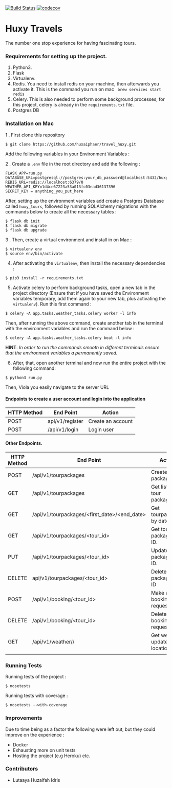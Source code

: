 [![Build Status](https://travis-ci.com/huxaiphaer/travel_huxy.svg?branch=master)](https://travis-ci.com/huxaiphaer/travel_huxy)
[![codecov](https://codecov.io/gh/huxaiphaer/travel_huxy/branch/master/graph/badge.svg)](https://codecov.io/gh/huxaiphaer/travel_huxy)

# Huxy Travels

The number one stop experience for having fascinating tours.

### Requirements for setting up the project.
1. Python3. 
2. Flask
3. Virtualenv. 
4. Redis. 
You need to install redis on your machine, then afterwards you activate it.
This is the command you run on mac ``` brew services start redis```
5. Celery. This is also needed to perform some background processes, for this project, 
celery is already in the `requirements.txt` file.
6. Postgres DB


### Installation on Mac

1 . First clone this repository 

```
$ git clone https://github.com/huxaiphaer/travel_huxy.git
```
Add the following variables in your Environment Variables :


2 . Create a `.env` file in the root directory and add the following :

```buildoutcfg
FLASK_APP=run.py
DATABASE_URL=postgresql://postgres:your_db_password@localhost:5432/huxy_tours
REDIS_URL=redis://localhost:6379/0
WEATHER_API_KEY=1d4ce67223a53a013fc03ead36137396
SECRET_KEY = anything_you_put_here
```

After, setting up the environment variables add create a Postgres Database called `huxy_tours`, followed by running SQLAlchemy migrations with the commands 
below to create all the necessary tables :

```
$ flask db init
$ flask db migrate
$ flask db upgrade

```


3 . Then, create a virtual environment and install in on Mac :

```buildoutcfg
$ virtualenv env
$ source env/bin/activate
```

4.  After activating the `virtualenv`, then install the necessary dependencies :

```buildoutcfg
$ pip3 install -r requirements.txt
```

5. Activate celery to perform background tasks, open a new tab in the project directory (Ensure that if you have 
saved the Environment variables temporary, add them again to your new tab, plus activating the `virtualenv`).
Run this first command :

`$ celery -A app.tasks.weather_tasks.celery worker -l info`

Then, after running the above command, create another tab in the terminal with the environment variables and run
the command below :

`$ celery -A app.tasks.weather_tasks.celery beat -l info`


**HINT**:
_In order to run the commands smooth in different terminals ensure that the environment
variables a permanently saved._


6. After, that, open another terminal and now run the entire project with the following command:

`$ python3 run.py`

Then, Viola you easily navigate to the server URL


 #### Endpoints to create a user account and login into the application

| HTTP Method   | End Point             | Action          |
| ------------- | --------------------- |-----------------|
| POST          | api/v1/register       |Create an account|
| POST          | /api/v1/login         |Login user       |



#### Other Endpoints.

| HTTP Method   | End Point                                   | Action                         |
| ------------- | ------------------------------------------  |--------------------------------|
| POST          | /api/v1/tourpackages                        |Creates tour packages.          |
| GET           | /api/v1/tourpackages                        |Get list of tour packages.      |
| GET           |/api/v1/tourpackages/<first_date>/<end_date> |Get tourpackages by date        | 
| GET           | /api/v1/tourpackages/<tour_id>              |Get tour package by ID.         |
| PUT           | /api/v1/tourpackages/<tour_id>              |Update tour package by ID.      | 
| DELETE        | api/v1/tourpackages/<tour_id>               |Delete tour package by ID       |
| POST          | /api/v1/booking/<tour_id>                   |Make a booking request          |
| DELETE        | /api/v1/booking/<tour_id>                   |Delete a booking request        |
| GET           | /api/v1/weather/<latitude>/<longitude>      |Get weather updates by location |
|               |                                             |                                |


### Running Tests

Running tests of the project :

```buildoutcfg
$ nosetests
```

Running tests with coverage :

```buildoutcfg
$ nosetests --with-coverage
```


### Improvements
 Due to time being as a factor the following were left out, but they could improve on the 
 experience :
 
 - Docker
 - Exhausting more on unit tests
 - Hosting the project (e.g Heroku) etc.

### Contributors 

* Lutaaya Huzaifah Idris
